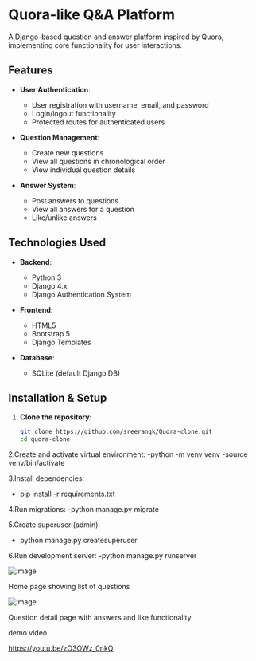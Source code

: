 # Quora-like Q&A Platform

A Django-based question and answer platform inspired by Quora, implementing core functionality for user interactions.

## Features

- **User Authentication**:
  - User registration with username, email, and password
  - Login/logout functionality
  - Protected routes for authenticated users

- **Question Management**:
  - Create new questions
  - View all questions in chronological order
  - View individual question details

- **Answer System**:
  - Post answers to questions
  - View all answers for a question
  - Like/unlike answers

## Technologies Used

- **Backend**:
  - Python 3
  - Django 4.x
  - Django Authentication System

- **Frontend**:
  - HTML5
  - Bootstrap 5
  - Django Templates

- **Database**:
  - SQLite (default Django DB)
 
    
## Installation & Setup

1. **Clone the repository**:
   ```bash
   git clone https://github.com/sreerangk/Quora-clone.git
   cd quora-clone
   ```
2.Create and activate virtual environment:
    -python -m venv venv
    -source venv/bin/activate
    
3.Install dependencies:

  - pip install -r requirements.txt

4.Run migrations:
   -python manage.py migrate

5.Create superuser (admin):
  - python manage.py createsuperuser

6.Run development server:
  -python manage.py runserver

![image](https://github.com/user-attachments/assets/4617391a-e8e5-492b-8c5a-f71c4b5376d3)

Home page showing list of questions

![image](https://github.com/user-attachments/assets/84a807eb-4590-456f-a88f-a0a3ad8f1d45)

Question detail page with answers and like functionality

demo video

https://youtu.be/zO3OWz_0nkQ

